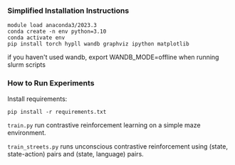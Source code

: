 ### Simplified Installation Instructions 
```
module load anaconda3/2023.3
conda create -n env python=3.10
conda activate env 
pip install torch hypll wandb graphviz ipython matplotlib
```
if you haven't used wandb, export WANDB_MODE=offline when running slurm scripts


### How to Run  Experiments
Install requirements:
```
pip install -r requirements.txt
```

`train.py` run contrastive reinforcement learning on a simple maze environment.

`train_streets.py` runs unconscious contrastive reinforcement using (state, state-action) pairs and (state, language) pairs.
